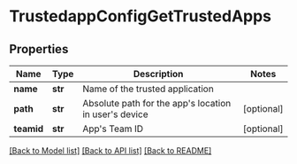 # TrustedappConfigGetTrustedApps

## Properties
Name | Type | Description | Notes
------------ | ------------- | ------------- | -------------
**name** | **str** | Name of the trusted application | 
**path** | **str** | Absolute path for the app&#x27;s location in user&#x27;s device | [optional] 
**teamid** | **str** | App&#x27;s Team ID | [optional] 

[[Back to Model list]](../README.md#documentation-for-models) [[Back to API list]](../README.md#documentation-for-api-endpoints) [[Back to README]](../README.md)

